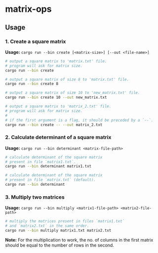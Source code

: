 # matrix-ops

## Usage

### 1. Create a square matrix

**Usage:** `cargo run --bin create [<matrix-size>] [--out <file-name>]`

```sh
# output a square matrix to 'matrix.txt' file.
# program will ask for matrix size.
cargo run --bin create

# output a square matrix of size 8 to 'matrix.txt' file.
cargo run --bin create 8

# output a square matrix of size 10 to 'new_matrix.txt' file.
cargo run --bin create 10 --out new_matrix.txt

# output a square matrix to 'matrix_2.txt' file.
# program will ask for matrix size.
#
# if the first argument is a flag, it should be preceded by a `--`.
cargo run --bin create -- --out matrix_2.txt
```

### 2. Calculate determinant of a square matrix

**Usage:** `cargo run --bin determinant <matrix-file-path>`

```sh
# calculate determinant of the square matrix
# present in file `matrix1.txt`.
cargo run --bin determinant matrix1.txt

# calculate determinant of the square matrix
# present in file `matrix.txt` (default).
cargo run --bin determinant
```

### 3. Multiply two matrices

**Usage:** `cargo run --bin multiply <matrix1-file-path> <matrix2-file-path>`

```sh
# multiply the matrices present in files `matrix1.txt`
# and `matrix2.txt` in the same order.
cargo run --bin multiply matrix1.txt matrix2.txt
```

**Note:** For the multiplication to work, the no. of columns in the first matrix
should be equal to the number of rows in the second.

